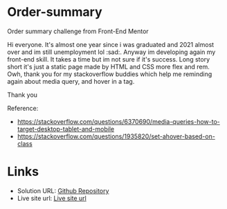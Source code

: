 # Order-summary
Order summary challenge from Front-End Mentor

Hi everyone. It's almost one year since i was graduated and 2021 almost over and im still unemployment lol :sad:. Anyway im developing again my front-end skill. It takes a time but im not sure if it's success. Long story short it's just a static page made by HTML and CSS more flex and rem. Owh, thank you for my stackoverflow buddies which help me reminding again about media query, and hover in a tag.

Thank you

Reference:
- https://stackoverflow.com/questions/6370690/media-queries-how-to-target-desktop-tablet-and-mobile
- https://stackoverflow.com/questions/1935820/set-ahover-based-on-class

# Links
- Solution URL: <a href="https://github.com/TahoeBoelat/order-summary/">Github Repository</a>
- Live site url: <a href="https://alfi-order-summary.netlify.app/">Live site url</a>
